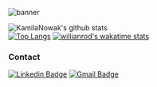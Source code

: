 
![banner](https://i.imgur.com/dGizmtR.jpg"banner")

![KamilaNowak's github stats](https://github-readme-stats.vercel.app/api?username=kamilanowak&show_icons=true&theme=gradient)   
[![Top Langs](https://github-readme-stats.vercel.app/api/top-langs/?username=kamilanowak&layout=compact)](https://github.com/anuraghazra/github-readme-stats)
[![willianrod's wakatime stats](https://github-readme-stats.vercel.app/api/wakatime?username=kamilanowak)](https://github.com/anuraghazra/github-readme-stats)

### Contact
[![Linkedin Badge](https://img.shields.io/badge/-LinkedIn-blue?style=flat-square&logo=Linkedin&logoColor=white&link=https://www.linkedin.com/in/kamila-nowak-7b267816b/)](https://www.linkedin.com/in/kamila-nowak-7b267816b/)
[![Gmail Badge](https://img.shields.io/badge/-Gmail-c14438?style=flat-square&logo=Gmail&logoColor=white&link=mailto:knowak242@gmail.com)](mailto:knowak242@gmail.com)

